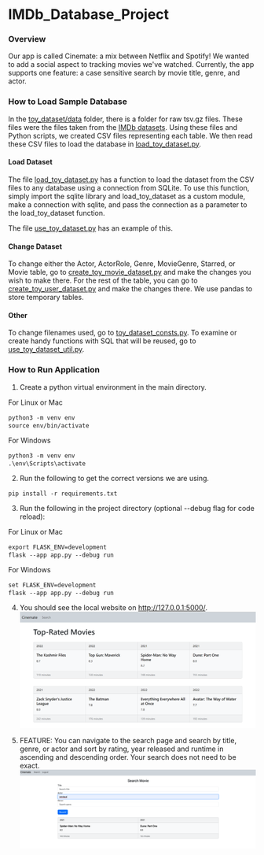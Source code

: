 # IMDb_Database_Project

### Overview
Our app is called Cinemate: a mix between Netflix and Spotify! We wanted to add a social aspect to tracking movies we've watched. Currently, the app supports one feature: a case sensitive search by movie title, genre, and actor. 

### How to Load Sample Database
In the [toy_dataset/data](toy_dataset/data) folder, there is a folder for raw tsv.gz files. These files were the files taken from the [IMDb datasets](https://developer.imdb.com/non-commercial-datasets/). Using these files and Python scripts, we created CSV files representing each table. We then read these CSV files to load the database in [load_toy_dataset.py](load_toy_dataset.py).

#### Load Dataset
The file [load_toy_dataset.py](load_toy_dataset.py) has a function to load the dataset from the CSV files to any database using a connection from SQLite. To use this function, simply import the sqlite library and load_toy_dataset as a custom module, make a connection with sqlite, and pass the connection as a parameter to the load_toy_dataset function. 

The file [use_toy_dataset.py](toy_dataset/use_toy_dataset.py) has an example of this.

#### Change Dataset
To change either the Actor, ActorRole, Genre, MovieGenre, Starred, or Movie table, go to [create_toy_movie_dataset.py](toy_dataset/create_toy_movie_dataset.py) and make the changes you wish to make there. For the rest of the table, you can go to [create_toy_user_dataset.py](toy_dataset/create_toy_user_dataset.py) and make the changes there. We use pandas to store temporary tables. 

#### Other
To change filenames used, go to [toy_dataset_consts.py](toy_dataset/toy_dataset_consts.py). To examine or create handy functions with SQL that will be reused, go to [use_toy_dataset_util.py](toy_dataset/use_toy_dataset_util.py).

### How to Run Application

1. Create a python virtual environment in the main directory.

For Linux or Mac
```
python3 -m venv env
source env/bin/activate
```

For Windows
```
python3 -m venv env
.\env\Scripts\activate
```
2. Run the following to get the correct versions we are using. 
```
pip install -r requirements.txt
```
3. Run the following in the project directory (optional --debug flag for code reload):

For Linux or Mac
```
export FLASK_ENV=development
flask --app app.py --debug run
```

For Windows

```
set FLASK_ENV=development
flask --app app.py --debug run
```
4. You should see the local website on http://127.0.0.1:5000/. 
![Home UI](readme_pictures/m1_home.png)

5. FEATURE: You can navigate to the search page and search by title, genre, or actor and sort by rating, year released and runtime in ascending and descending order.
Your search does not need to be exact.
![Search UI](readme_pictures/m2_search.png)

